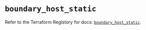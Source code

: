 # `boundary_host_static`

Refer to the Terraform Registory for docs: [`boundary_host_static`](https://registry.terraform.io/providers/hashicorp/boundary/1.1.6/docs/resources/host_static).
